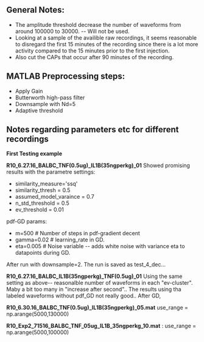 

## General Notes:
* The amplitude threshold decrease the number of waveforms from around 100000 to 30000. -- Will not be used. 
* Looking at a sample of the availible raw recordings, it seems reasonable to disregard the first 15 minutes of the recording since there is a lot more activity compared to the 15 minutes prior to the first injection.
* Also cut the CAPs that occur after 90 minutes of the recording.

## MATLAB Preprocessing steps:
* Apply Gain
* Butterworth high-pass filter
* Downsample with Nd=5
* Adaptive threshold

 
## Notes regarding parameters etc for different recordings
**First Testing example**

**R10_6.27.16_BALBC_TNF(0.5ug)_IL1B(35ngperkg)_01**
Showed promising results with the parametre settings:
* similarity_measure='ssq'
* similarity_thresh = 0.5 
* assumed_model_varaince = 0.7    
* n_std_threshold = 0.5  
* ev_threshold = 0.01 

pdf-GD params: 
* m=500 # Number of steps in pdf-gradient decent
* gamma=0.02 # learning_rate in GD.
* eta=0.005 # Noise variable -- adds white noise with variance eta to datapoints during GD.

After run with downsample=2. The run is saved as test_4_dec...


**R10_6.27.16_BALBC_IL1B(35ngperkg)_TNF(0.5ug)_01**
Using the same setting as above-- reasonalble number of waveforms in each "ev-cluster". Maby a bit too many in "increase after second".. The results using tha labeled waveforms without pdf_GD not really good.. After GD,  



**R10_6.30.16_BALBC_TNF(0.5ug)_IL1B(35ngperkg)_05.mat**
use_range = np.arange(5000,130000)


**R10_Exp2_71516_BALBC_TNF_05ug_IL1B_35ngperkg_10.mat** :
use_range = np.arange(5000,100000)